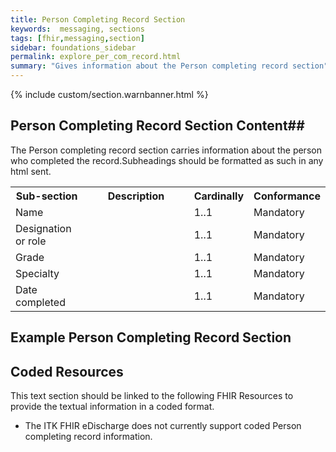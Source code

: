 ```yaml
---
title: Person Completing Record Section
keywords:  messaging, sections
tags: [fhir,messaging,section]
sidebar: foundations_sidebar
permalink: explore_per_com_record.html
summary: "Gives information about the Person completing record section"
---
```


{% include custom/section.warnbanner.html %}

## Person Completing Record Section Content##
The Person completing record section carries information about the person who completed the record.Subheadings  should be formatted as such in any html sent.

<table width="100%">
<tr>
<th width="25%">Sub-section</th>
<th width="45%">Description</th>
<th width="15%">Cardinally</th>
<th width="15%">Conformance</th>
</tr>
<tr>
<td>Name</td>
<td></td>
<td>1..1</td>
<td>Mandatory</td>
</tr>
<tr>
<td>Designation or role</td>
<td></td>
<td>1..1</td>
<td>Mandatory</td>
</tr>
<tr>
<td>Grade</td>
<td></td>
<td>1..1</td>
<td>Mandatory</td>
</tr>
<tr>
<td>Specialty</td>
<td></td>
<td>1..1</td>
<td>Mandatory</td>
</tr>
<td>Date completed</td>
<td></td>
<td>1..1</td>
<td>Mandatory</td>
</tr>
</table> 

## Example Person Completing Record Section ##

<script src="https://gist.github.com/IOPS-DEV/4eceababbca389067cde4aefd2d61cde.js"></script>

## Coded Resources ##

This text section should be linked to the following FHIR Resources to provide the textual information in a coded format.

- The ITK FHIR eDischarge does not currently support coded Person completing record information.






